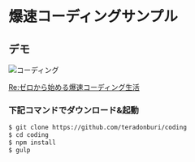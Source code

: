 # 爆速コーディングサンプル

## デモ
![コーディング](https://raw.githubusercontent.com/teradonburi/coding/master/coding.gif)

[Re:ゼロから始める爆速コーディング生活](http://qiita.com/teradonburi/items/cbb8353a7e5043b087fd "タイトル")

### 下記コマンドでダウンロード&起動

```bash
$ git clone https://github.com/teradonburi/coding
$ cd coding
$ npm install
$ gulp
```


